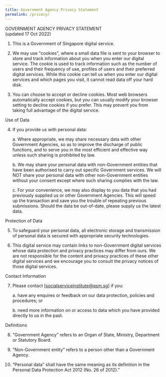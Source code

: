 ```yaml
---
title: Government Agency Privacy Statement
permalink: /privacy/
---
```

GOVERNMENT AGENCY PRIVACY STATEMENT
<br>(updated 17 Oct 2022)

1. This is a Government of Singapore digital service. 
 
2. We may use "cookies", where a small data file is sent to your browser to store and track information about you when you enter our digital service. The cookie is used to track information such as the number of users and their frequency of use, profiles of users and their preferred digital services. While this cookie can tell us when you enter our digital services and which pages you visit, it cannot read data off your hard disk.  

3. You can choose to accept or decline cookies. Most web browsers automatically accept cookies, but you can usually modify your browser setting to decline cookies if you prefer. This may prevent you from taking full advantage of the digital service.  

Use of Data

4. If you provide us with personal data:

   a. Where appropriate, we may share necessary data with other Government Agencies, so as to improve the discharge of public functions, and to serve you in the most efficient and effective way unless such sharing is prohibited by law.

   b. We may share your personal data with non-Government entities that have been authorised to carry out specific Government services. We will NOT share your personal data with other non-Government entities without your consent except where such sharing complies with the law.

   c. For your convenience, we may also display to you data that you had previously supplied us or other Government Agencies. This will speed up the transaction and save you the trouble of repeating previous submissions. Should the data be out-of-date, please supply us the latest data.

Protection of Data

5. To safeguard your personal data, all electronic storage and transmission of personal data is secured with appropriate security technologies.  

6. This digital service may contain links to non-Government digital services whose data protection and privacy practices may differ from ours.  We are not responsible for the content and privacy practices of these other digital services and we encourage you to consult the privacy notices of those digital services.  

Contact Information

7. Please contact [socialserviceinstitute@qsm.sg] if you:

   a. have any enquires or feedback on our data protection, policies and procedures; or

   b. need more information on or access to data which you have provided directly to us in the past.

Definitions

8. "Government Agency” refers to an Organ of State, Ministry, Department or Statutory Board.

9. ”Non-Government entity” refers to a person other than a Government Agency.

10. “Personal data” shall have the same meaning as its definition in the Personal Data Protection Act 2012 (No. 26 of 2012).”